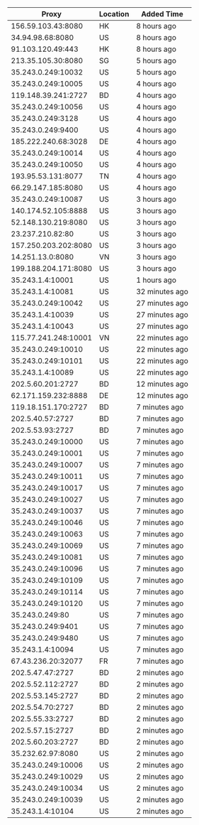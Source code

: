 | Proxy | Location | Added Time |
|---------|----------|------------|
| 156.59.103.43:8080 | HK | 8 hours ago |
| 34.94.98.68:8080 | US | 8 hours ago |
| 91.103.120.49:443 | HK | 8 hours ago |
| 213.35.105.30:8080 | SG | 5 hours ago |
| 35.243.0.249:10032 | US | 5 hours ago |
| 35.243.0.249:10005 | US | 4 hours ago |
| 119.148.39.241:2727 | BD | 4 hours ago |
| 35.243.0.249:10056 | US | 4 hours ago |
| 35.243.0.249:3128 | US | 4 hours ago |
| 35.243.0.249:9400 | US | 4 hours ago |
| 185.222.240.68:3028 | DE | 4 hours ago |
| 35.243.0.249:10014 | US | 4 hours ago |
| 35.243.0.249:10050 | US | 4 hours ago |
| 193.95.53.131:8077 | TN | 4 hours ago |
| 66.29.147.185:8080 | US | 4 hours ago |
| 35.243.0.249:10087 | US | 3 hours ago |
| 140.174.52.105:8888 | US | 3 hours ago |
| 52.148.130.219:8080 | US | 3 hours ago |
| 23.237.210.82:80 | US | 3 hours ago |
| 157.250.203.202:8080 | US | 3 hours ago |
| 14.251.13.0:8080 | VN | 3 hours ago |
| 199.188.204.171:8080 | US | 3 hours ago |
| 35.243.1.4:10001 | US | 1 hours ago |
| 35.243.1.4:10081 | US | 32 minutes ago |
| 35.243.0.249:10042 | US | 27 minutes ago |
| 35.243.1.4:10039 | US | 27 minutes ago |
| 35.243.1.4:10043 | US | 27 minutes ago |
| 115.77.241.248:10001 | VN | 22 minutes ago |
| 35.243.0.249:10010 | US | 22 minutes ago |
| 35.243.0.249:10101 | US | 22 minutes ago |
| 35.243.1.4:10089 | US | 22 minutes ago |
| 202.5.60.201:2727 | BD | 12 minutes ago |
| 62.171.159.232:8888 | DE | 12 minutes ago |
| 119.18.151.170:2727 | BD | 7 minutes ago |
| 202.5.40.57:2727 | BD | 7 minutes ago |
| 202.5.53.93:2727 | BD | 7 minutes ago |
| 35.243.0.249:10000 | US | 7 minutes ago |
| 35.243.0.249:10001 | US | 7 minutes ago |
| 35.243.0.249:10007 | US | 7 minutes ago |
| 35.243.0.249:10011 | US | 7 minutes ago |
| 35.243.0.249:10017 | US | 7 minutes ago |
| 35.243.0.249:10027 | US | 7 minutes ago |
| 35.243.0.249:10037 | US | 7 minutes ago |
| 35.243.0.249:10046 | US | 7 minutes ago |
| 35.243.0.249:10063 | US | 7 minutes ago |
| 35.243.0.249:10069 | US | 7 minutes ago |
| 35.243.0.249:10081 | US | 7 minutes ago |
| 35.243.0.249:10096 | US | 7 minutes ago |
| 35.243.0.249:10109 | US | 7 minutes ago |
| 35.243.0.249:10114 | US | 7 minutes ago |
| 35.243.0.249:10120 | US | 7 minutes ago |
| 35.243.0.249:80 | US | 7 minutes ago |
| 35.243.0.249:9401 | US | 7 minutes ago |
| 35.243.0.249:9480 | US | 7 minutes ago |
| 35.243.1.4:10094 | US | 7 minutes ago |
| 67.43.236.20:32077 | FR | 7 minutes ago |
| 202.5.47.47:2727 | BD | 2 minutes ago |
| 202.5.52.112:2727 | BD | 2 minutes ago |
| 202.5.53.145:2727 | BD | 2 minutes ago |
| 202.5.54.70:2727 | BD | 2 minutes ago |
| 202.5.55.33:2727 | BD | 2 minutes ago |
| 202.5.57.15:2727 | BD | 2 minutes ago |
| 202.5.60.203:2727 | BD | 2 minutes ago |
| 35.232.62.97:8080 | US | 2 minutes ago |
| 35.243.0.249:10006 | US | 2 minutes ago |
| 35.243.0.249:10029 | US | 2 minutes ago |
| 35.243.0.249:10034 | US | 2 minutes ago |
| 35.243.0.249:10039 | US | 2 minutes ago |
| 35.243.1.4:10104 | US | 2 minutes ago |
